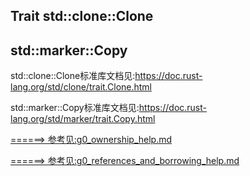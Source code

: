## Trait std::clone::Clone

## std::marker::Copy

std::clone::Clone标准库文档见:https://doc.rust-lang.org/std/clone/trait.Clone.html

std::marker::Copy标准库文档见:https://doc.rust-lang.org/std/marker/trait.Copy.html

[======> 参考见:g0_ownership_help.md](../../../a_basic/src/b_base/g0_ownership_help.md)

[======> 参考见:g0_references_and_borrowing_help.md](../../../a_basic/src/b_base/g0_references_and_borrowing_help.md)
